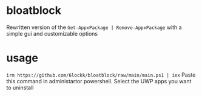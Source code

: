 # bloatblock
Rewritten version of the `Get-AppxPackage | Remove-AppxPackage` with a simple gui and customizable options
# usage
`irm https://github.com/6lockk/bloatblock/raw/main/main.ps1 | iex` Paste this command in administartor powershell. Select the UWP apps you want to uninstall

